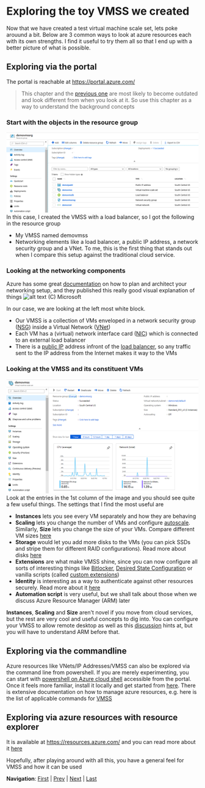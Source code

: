 # Exploring the toy VMSS we created
Now that we have created a test virtual machine scale set, lets poke arouund a bit. Below are 3 common ways to look at azure resources each with its own strengths. I find it useful to try them all so that I end up with a better picture of what is possible.

## Exploring via the portal
The portal is reachable at https://portal.azure.com/
> This chapter and the <a href="Chapter2.md">previous one</a> are most likely to become outdated and look different from when you look at it. So use this chapter as a way to understand the background concepts

### Start with the objects in the resource group
![alt text](images/ch3_1.png "Looking at the new resource group")
In this case, I created the VMSS with a load balancer, so I got the following in the resource group
* My VMSS named demovmss
* Networking elements like a load balancer, a public IP address, a network security group and a VNet. To me, this is the first thing that stands out when I compare this setup against the traditional cloud service.

### Looking at the networking components
Azure has some great [documentation](https://docs.microsoft.com/en-us/azure/networking/networking-overview) on how to plan and architect your networking setup, and they published this really good visual explanation of things 
![alt text](https://docs.microsoft.com/en-us/azure/virtual-network/media/resource-groups-networking/figure2.png "Network layout of the VMSS I created")
(C) Microsoft

In our case, we are looking at the left most white block.
* Our VMSS is a collection of VMs enveloped in a network security group ([NSG](https://docs.microsoft.com/en-us/azure/virtual-network/security-overview)) inside a Virtual Network ([VNet](https://docs.microsoft.com/en-us/azure/virtual-network/virtual-networks-overview))
* Each VM has a (virtual) network interface card ([NIC](https://docs.microsoft.com/en-us/azure/virtual-network/virtual-network-network-interface)) which is connected to an external load balancer
* There is a [public IP](https://docs.microsoft.com/en-us/azure/virtual-network/virtual-network-public-ip-address) address infront of the [load balancer](https://docs.microsoft.com/en-us/azure/load-balancer/load-balancer-overview), so any traffic sent to the IP address from the Internet makes it way to the VMs

### Looking at the VMSS and its constituent VMs ###
![alt text](images/ch3_2.png "Looking at the new VMSS")
Look at the entries in the 1st column of the image and you should see quite a few useful things. The settings that I find the most useful are
* **Instances** lets you see every VM separately and how they are behaving
* **Scaling** lets you change the number of VMs and configure [autoscale](https://docs.microsoft.com/en-us/azure/virtual-machine-scale-sets/virtual-machine-scale-sets-autoscale-overview). Similarly, **Size** lets you change the size of your VMs. Compare different VM sizes [here](https://docs.microsoft.com/en-us/azure/virtual-machines/windows/sizes)
* **Storage** would let you add more disks to the VMs (you can pick SSDs and stripe them for different RAID configurations). Read more about disks [here](https://docs.microsoft.com/en-us/azure/virtual-machines/windows/about-disks-and-vhds?toc=%2Fen-us%2Fazure%2Fvirtual-machine-scale-sets%2FTOC.json&bc=%2Fen-us%2Fazure%2Fbread%2Ftoc.json)
* **Extensions** are what make VMSS shine, since you can now configure all sorts of interesting things like [Bitlocker](https://docs.microsoft.com/en-us/azure/security/azure-security-disk-encryption-overview), [Desired State Configuration](https://docs.microsoft.com/en-us/azure/virtual-machine-scale-sets/virtual-machine-scale-sets-dsc) or vanilla scripts (called [custom extensions](https://docs.microsoft.com/en-us/azure/virtual-machines/extensions/custom-script-windows))
* **Identity** is interesting as a way to authenticate against other resources securely. Read more about it [here](https://docs.microsoft.com/en-us/azure/active-directory/managed-identities-azure-resources/overview)
* **Automation script** is very useful, but we shall talk about those when we discuss Azure Resource Manager (ARM) later

**Instances**, **Scaling** and **Size** aren't novel if you move from cloud services, but the rest are very cool and useful concepts to dig into.
You can configure your VMSS to allow remote desktop as well as this [discussion](https://stackoverflow.com/questions/47199368/how-to-rdp-into-azure-vmss-vms) hints at, but you will have to understand ARM before that.

## Exploring via the commandline
Azure resources like VNets/IP Addresses/VMSS can also be explored via the command line from powershell. If you are merely experimenting, you can start with [powershell on Azure cloud shell](https://docs.microsoft.com/en-us/azure/cloud-shell/quickstart-powershell) accessible from the portal. Once it feels more familiar, install it locally and get started from [here](https://docs.microsoft.com/en-us/powershell/azure/overview?view=azps-1.2.0). There is extensive documentation on how to manage azure resources, e.g. here is the list of applicable commands for [VMSS](https://docs.microsoft.com/en-us/powershell/module/az.compute/?view=azps-1.2.0#vm_scale_sets)

## Exploring via azure resources with resource explorer
It is available at https://resources.azure.com/ and you can read more about it [here](https://azure.microsoft.com/en-us/blog/azure-resource-explorer-a-new-tool-to-discover-the-azure-api/)

Hopefully, after playing around with all this, you have a general feel for VMSS and how it can be used

**Navigation**: <a href="Introduction.md">First<a> | <a href="Chapter2.md">Prev</a> | <a href="Chapter4.md">Next</a> | <a href="Chapter6.md">Last</a>
